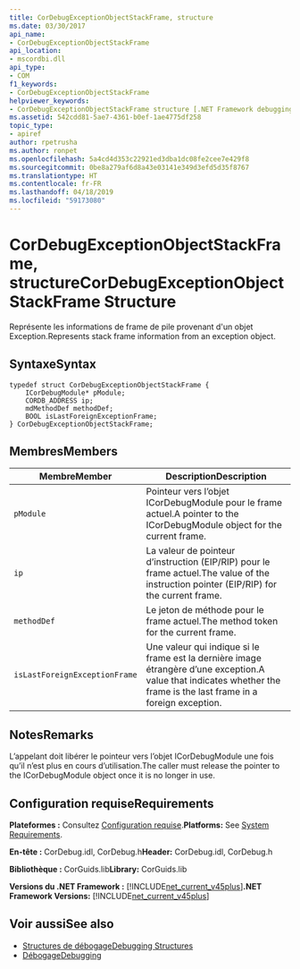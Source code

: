 ```yaml
---
title: CorDebugExceptionObjectStackFrame, structure
ms.date: 03/30/2017
api_name:
- CorDebugExceptionObjectStackFrame
api_location:
- mscordbi.dll
api_type:
- COM
f1_keywords:
- CorDebugExceptionObjectStackFrame
helpviewer_keywords:
- CorDebugExceptionObjectStackFrame structure [.NET Framework debugging]
ms.assetid: 542cdd81-5ae7-4361-b0ef-1ae4775df258
topic_type:
- apiref
author: rpetrusha
ms.author: ronpet
ms.openlocfilehash: 5a4cd4d353c22921ed3dba1dc08fe2cee7e429f8
ms.sourcegitcommit: 0be8a279af6d8a43e03141e349d3efd5d35f8767
ms.translationtype: HT
ms.contentlocale: fr-FR
ms.lasthandoff: 04/18/2019
ms.locfileid: "59173080"
---
```

# <a name="cordebugexceptionobjectstackframe-structure"></a><span data-ttu-id="3b799-102">CorDebugExceptionObjectStackFrame, structure</span><span class="sxs-lookup"><span data-stu-id="3b799-102">CorDebugExceptionObjectStackFrame Structure</span></span>
<span data-ttu-id="3b799-103">Représente les informations de frame de pile provenant d'un objet Exception.</span><span class="sxs-lookup"><span data-stu-id="3b799-103">Represents stack frame information from an exception object.</span></span>  
  
## <a name="syntax"></a><span data-ttu-id="3b799-104">Syntaxe</span><span class="sxs-lookup"><span data-stu-id="3b799-104">Syntax</span></span>  
  
```  
typedef struct CorDebugExceptionObjectStackFrame {  
    ICorDebugModule* pModule;  
    CORDB_ADDRESS ip;  
    mdMethodDef methodDef;  
    BOOL isLastForeignExceptionFrame;  
} CorDebugExceptionObjectStackFrame;  
```  
  
## <a name="members"></a><span data-ttu-id="3b799-105">Membres</span><span class="sxs-lookup"><span data-stu-id="3b799-105">Members</span></span>  
  
|<span data-ttu-id="3b799-106">Membre</span><span class="sxs-lookup"><span data-stu-id="3b799-106">Member</span></span>|<span data-ttu-id="3b799-107">Description</span><span class="sxs-lookup"><span data-stu-id="3b799-107">Description</span></span>|  
|------------|-----------------|  
|`pModule`|<span data-ttu-id="3b799-108">Pointeur vers l’objet ICorDebugModule pour le frame actuel.</span><span class="sxs-lookup"><span data-stu-id="3b799-108">A pointer to the ICorDebugModule object for the current frame.</span></span>|  
|`ip`|<span data-ttu-id="3b799-109">La valeur de pointeur d’instruction (EIP/RIP) pour le frame actuel.</span><span class="sxs-lookup"><span data-stu-id="3b799-109">The value of the instruction pointer (EIP/RIP) for the current frame.</span></span>|  
|`methodDef`|<span data-ttu-id="3b799-110">Le jeton de méthode pour le frame actuel.</span><span class="sxs-lookup"><span data-stu-id="3b799-110">The method token for the current frame.</span></span>|  
|`isLastForeignExceptionFrame`|<span data-ttu-id="3b799-111">Une valeur qui indique si le frame est la dernière image étrangère d’une exception.</span><span class="sxs-lookup"><span data-stu-id="3b799-111">A value that indicates whether the frame is the last frame in a foreign exception.</span></span>|  
  
## <a name="remarks"></a><span data-ttu-id="3b799-112">Notes</span><span class="sxs-lookup"><span data-stu-id="3b799-112">Remarks</span></span>  
 <span data-ttu-id="3b799-113">L’appelant doit libérer le pointeur vers l’objet ICorDebugModule une fois qu’il n’est plus en cours d’utilisation.</span><span class="sxs-lookup"><span data-stu-id="3b799-113">The caller must release the pointer to the ICorDebugModule object once it is no longer in use.</span></span>  
  
## <a name="requirements"></a><span data-ttu-id="3b799-114">Configuration requise</span><span class="sxs-lookup"><span data-stu-id="3b799-114">Requirements</span></span>  
 <span data-ttu-id="3b799-115">**Plateformes :** Consultez [Configuration requise](../../../../docs/framework/get-started/system-requirements.md).</span><span class="sxs-lookup"><span data-stu-id="3b799-115">**Platforms:** See [System Requirements](../../../../docs/framework/get-started/system-requirements.md).</span></span>  
  
 <span data-ttu-id="3b799-116">**En-tête :** CorDebug.idl, CorDebug.h</span><span class="sxs-lookup"><span data-stu-id="3b799-116">**Header:** CorDebug.idl, CorDebug.h</span></span>  
  
 <span data-ttu-id="3b799-117">**Bibliothèque :** CorGuids.lib</span><span class="sxs-lookup"><span data-stu-id="3b799-117">**Library:** CorGuids.lib</span></span>  
  
 <span data-ttu-id="3b799-118">**Versions du .NET Framework :** [!INCLUDE[net_current_v45plus](../../../../includes/net-current-v45plus-md.md)]</span><span class="sxs-lookup"><span data-stu-id="3b799-118">**.NET Framework Versions:** [!INCLUDE[net_current_v45plus](../../../../includes/net-current-v45plus-md.md)]</span></span>  
  
## <a name="see-also"></a><span data-ttu-id="3b799-119">Voir aussi</span><span class="sxs-lookup"><span data-stu-id="3b799-119">See also</span></span>

- [<span data-ttu-id="3b799-120">Structures de débogage</span><span class="sxs-lookup"><span data-stu-id="3b799-120">Debugging Structures</span></span>](../../../../docs/framework/unmanaged-api/debugging/debugging-structures.md)
- [<span data-ttu-id="3b799-121">Débogage</span><span class="sxs-lookup"><span data-stu-id="3b799-121">Debugging</span></span>](../../../../docs/framework/unmanaged-api/debugging/index.md)
